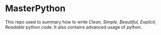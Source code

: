 # MasterPython

This repo used to summary how to write *Clean, Simple, Beautiful, Explicit, Readable* python code.
It also contains advanced usage of python.
